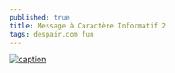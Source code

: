 ```yaml
---
published: true
title: Message à Caractère Informatif 2
tags: despair.com fun
---
```

[![caption](https://img.youtube.com/vi/fId7HK_qyOg/0.jpg)](https://www.youtube.com/watch?v=fId7HK_qyOg)

